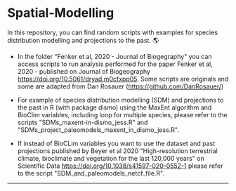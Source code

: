 # Spatial-Modelling

In this repository, you can find random scripts with examples for species distribution modelling and projections to the past. :earth_americas:

 *  In the folder "Fenker et al, 2020 - Journal of Biogegraphy" you can access scripts to run analysis performed for the paper Fenker et al, 2020 - published on Journal of Biogeography https://doi.org/10.5061/dryad.m0cfxpp05. Some scripts are originals and some are adapted from Dan Rosauer (https://github.com/DanRosauer/)

*   For example of species distribution modelling (SDM) and projections to the past in R (with package dismo) using the MaxEnt algorithm and BioClim variables, including loop for multiple species, please refer to the scripts "SDMs_maxent-in-dismo_jess.R" and "SDMs_project_paleomodels_maxent_in_dismo_jess.R".

*   If instead of BioCLim variables you want to use the dataset and past projections published by Beyer et al 2020 "High-resolution terrestrial climate, bioclimate and vegetation for the last 120,000 years" on Scientific Data https://doi.org/10.1038/s41597-020-0552-1 please refer to the script "SDM_and_paleomodels_netcf_file.R".

- - - -
